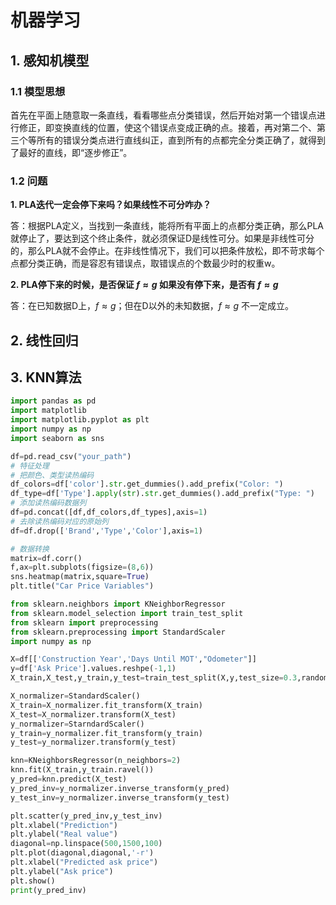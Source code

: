 # 机器学习

## 1. 感知机模型

### 1.1 模型思想

首先在平面上随意取一条直线，看看哪些点分类错误，然后开始对第一个错误点进行修正，即变换直线的位置，使这个错误点变成正确的点。接着，再对第二个、第三个等所有的错误分类点进行直线纠正，直到所有的点都完全分类正确了，就得到了最好的直线，即“逐步修正”。

### 1.2 问题

**1. PLA迭代一定会停下来吗？如果线性不可分咋办？**

答：根据PLA定义，当找到一条直线，能将所有平面上的点都分类正确，那么PLA就停止了，要达到这个终止条件，就必须保证D是线性可分。如果是非线性可分的，那么PLA就不会停止。在非线性情况下，我们可以把条件放松，即不苛求每个点都分类正确，而是容忍有错误点，取错误点的个数最少时的权重w。

**2. PLA停下来的时候，是否保证 $f\approx g$ 如果没有停下来，是否有 $f\approx g$**

答：在已知数据D上，$f\approx g$；但在D以外的未知数据，$f\approx g$ 不一定成立。



## 2. 线性回归

## 3. KNN算法

```python
import pandas as pd
import matplotlib
import matplotlib.pyplot as plt
import numpy as np
import seaborn as sns

df=pd.read_csv("your_path")
# 特征处理
# 把颜色、类型读热编码
df_colors=df['color'].str.get_dummies().add_prefix("Color: ")
df_type=df['Type'].apply(str).str.get_dummies().add_prefix("Type: ")
# 添加读热编码数据列
df=pd.concat([df,df_colors,df_types],axis=1)
# 去除读热编码对应的原始列
df=df.drop(['Brand','Type','Color'],axis=1)

# 数据转换
matrix=df.corr()
f,ax=plt.subplots(figsize=(8,6))
sns.heatmap(matrix,square=True)
plt.title("Car Price Variables")

from sklearn.neighbors import KNeighborRegressor
from sklearn.model_selection import train_test_split
from sklearn import preprocessing
from sklearn.preprocessing import StandardScaler
import numpy as np

X=df[['Construction Year','Days Until MOT',"Odometer"]]
y=df['Ask Price'].values.reshpe(-1,1)
X_train,X_test,y_train,y_test=train_test_split(X,y,test_size=0.3,random_state=41)

X_normalizer=StandardScaler()
X_train=X_normalizer.fit_transform(X_train)
X_test=X_normalizer.transform(X_test)
y_normalizer=StarndardScaler()
y_train=y_normalizer.fit_transform(y_train)
y_test=y_normalizer.transform(y_test)

knn=KNeighborsRegressor(n_neighbors=2)
knn.fit(X_train,y_train.ravel())
y_pred=knn.predict(X_test)
y_pred_inv=y_normalizer.inverse_transform(y_pred)
y_test_inv=y_normalizer.inverse_transform(y_test)

plt.scatter(y_pred_inv,y_test_inv)
plt.xlabel("Prediction")
plt.ylabel("Real value")
diagonal=np.linspace(500,1500,100)
plt.plot(diagonal,diagonal,'-r')
plt.xlabel("Predicted ask price")
plt.ylabel("Ask price")
plt.show()
print(y_pred_inv)
```









